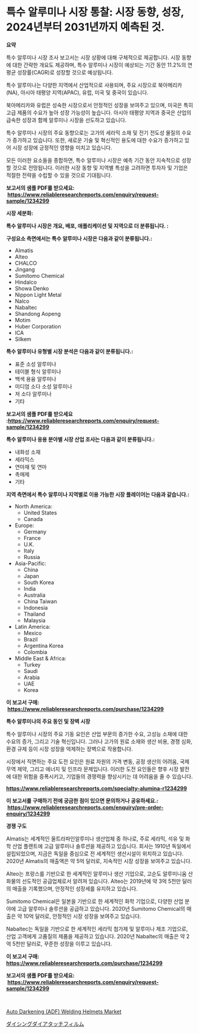 <p><h1>특수 알루미나 시장 통찰: 시장 동향, 성장, 2024년부터 2031년까지 예측된 것.</h1></p><p><strong>요약</strong></p>
<p><p>특수 알루미나 시장 조사 보고서는 시장 상황에 대해 구체적으로 제공합니다. 시장 동향에 대한 간략한 개요도 제공하며, 특수 알루미나 시장이 예상되는 기간 동안 11.2%의 연평균 성장률(CAGR)로 성장할 것으로 예상됩니다.</p><p>특수 알루미나는 다양한 지역에서 산업적으로 사용되며, 주요 시장으로 북아메리카(NA), 아시아 태평양 지역(APAC), 유럽, 미국 및 중국이 있습니다.</p><p>북아메리카와 유럽은 성숙한 시장으로서 안정적인 성장을 보여주고 있으며, 미국은 특히 고급 제품의 수요가 높아 성장 가능성이 높습니다. 아시아 태평양 지역과 중국은 산업의 급속한 성장과 함께 알루미나 시장을 선도하고 있습니다.</p><p>특수 알루미나 시장의 주요 동향으로는 고가의 세라믹 소재 및 전기 전도성 물질의 수요가 증가하고 있습니다. 또한, 새로운 기술 및 혁신적인 용도에 대한 수요가 증가하고 있어 시장 성장에 긍정적인 영향을 미치고 있습니다.</p><p>모든 이러한 요소들을 종합하면, 특수 알루미나 시장은 예측 기간 동안 지속적으로 성장할 것으로 전망됩니다. 이러한 시장 동향 및 지역별 특성을 고려하면 투자자 및 기업은 적절한 전략을 수립할 수 있을 것으로 기대됩니다.</p></p>
<p><strong>보고서의 샘플 PDF를 받으세요: &nbsp;<a href="https://www.reliableresearchreports.com/enquiry/request-sample/1234299">https://www.reliableresearchreports.com/enquiry/request-sample/1234299</a></strong></p>
<p><strong>시장 세분화:</strong></p>
<p><strong> 특수 알루미나 시장은 개요, 배포, 애플리케이션 및 지역으로 더 분류됩니다. :</strong></p>
<p><strong>구성요소 측면에서는 특수 알루미나 시장은 다음과 같이 분류됩니다.:</strong></p>
<p><ul><li>Almatis</li><li>Alteo</li><li>CHALCO</li><li>Jingang</li><li>Sumitomo Chemical</li><li>Hindalco</li><li>Showa Denko</li><li>Nippon Light Metal</li><li>Nalco</li><li>Nabaltec</li><li>Shandong Aopeng</li><li>Motim</li><li>Huber Corporation</li><li>ICA</li><li>Silkem</li></ul></p>
<p><strong> 특수 알루미나 유형별 시장 분석은 다음과 같이 분류됩니다.:</strong></p>
<p><ul><li>표준 소성 알루미나</li><li>테이블 형식 알루미나</li><li>백색 용융 알루미나</li><li>미디엄 소다 소성 알루미나</li><li>저 소다 알루미나</li><li>기타</li></ul></p>
<p><strong>보고서의 샘플 PDF를 받으세요 :<a href="https://www.reliableresearchreports.com/enquiry/request-sample/1234299">https://www.reliableresearchreports.com/enquiry/request-sample/1234299</a></strong></p>
<p><strong> 특수 알루미나 응용 분야별 시장 산업 조사는 다음과 같이 분류됩니다.:</strong></p>
<p><ul><li>내화성 소재</li><li>세라믹스</li><li>연마재 및 연마</li><li>촉매제</li><li>기타</li></ul></p>
<p><strong>지역 측면에서 특수 알루미나 지역별로 이용 가능한 시장 플레이어는 다음과 같습니다.:</strong></p>
<p><ul>
    <li>
        North America:
        <ul>
            <li>United States</li>
            <li>Canada</li>
        </ul>
    </li>
    <li>
        Europe:
        <ul>
            <li>Germany</li>
            <li>France</li>
            <li>U.K.</li>
            <li>Italy</li>
            <li>Russia</li>
        </ul>
    </li>
    <li>
        Asia-Pacific:
        <ul>
            <li>China</li>
            <li>Japan</li>
            <li>South Korea</li>
            <li>India</li>
            <li>Australia</li>
            <li>China Taiwan</li>
            <li>Indonesia</li>
            <li>Thailand</li>
            <li>Malaysia</li>
        </ul>
    </li>
    <li>
        Latin America:
        <ul>
            <li>Mexico</li>
            <li>Brazil</li>
            <li>Argentina Korea</li>
            <li>Colombia</li>
        </ul>
    </li>
    <li>
        Middle East & Africa:
        <ul>
            <li>Turkey</li>
            <li>Saudi</li>
            <li>Arabia</li>
            <li>UAE</li>
            <li>Korea</li>
        </ul>
    </li>
    </ul></p>
<p><strong>이 보고서 구매: &nbsp;<a href="https://www.reliableresearchreports.com/purchase/1234299">https://www.reliableresearchreports.com/purchase/1234299</a></strong></p>
<p><strong>특수 알루미나의 주요 동인 및 장벽 시장</strong></p>
<p><p>특수 알루미나 시장의 주요 기동 요인은 산업 부문의 증가한 수요, 고성능 소재에 대한 수요의 증가, 그리고 기술 혁신입니다. 그러나 고가의 원료 소재와 생산 비용, 경쟁 심화, 환경 규제 등이 시장 성장을 억제하는 장벽으로 작용합니다.</p><p>시장에서 직면하는 주요 도전 요인은 원료 자원의 가격 변동, 공정 생산의 어려움, 국제 무역 제약, 그리고 에너지 및 인프라 문제입니다. 이러한 도전 요인들은 향후 시장 발전에 대한 위험을 증폭시키고, 기업들의 경쟁력을 향상시키는 데 어려움을 줄 수 있습니다.</p></p>
<p><strong><a href="https://www.reliableresearchreports.com/specialty-alumina-r1234299">https://www.reliableresearchreports.com/specialty-alumina-r1234299</a></strong></p>
<p><strong>이 보고서를 구매하기 전에 궁금한 점이 있으면 문의하거나 공유하세요.: &nbsp;<a href="https://www.reliableresearchreports.com/enquiry/pre-order-enquiry/1234299">https://www.reliableresearchreports.com/enquiry/pre-order-enquiry/1234299</a></strong></p>
<p><strong>경쟁 구도</strong></p>
<p><p>Almatis는 세계적인 울트라파인알루미나 생산업체 중 하나로, 주로 세라믹, 석유 및 화학 산업 플랜트에 고급 알루미나 솔루션을 제공하고 있습니다. 회사는 1910년 독일에서 설립되었으며, 지금은 독일을 중심으로 전 세계적인 생산시설이 위치하고 있습니다. 2020년 Almatis의 매출액은 약 5억 달러로, 지속적인 시장 성장을 보여주고 있습니다. </p><p>Alteo는 프랑스를 기반으로 한 세계적인 알루미나 생산 기업으로, 고순도 알루미니움 산화물의 선도적인 공급업체로서 알려져 있습니다. Alteo는 2019년에 약 3억 5천만 달러의 매출을 기록했으며, 안정적인 성장세를 유지하고 있습니다.</p><p>Sumitomo Chemical은 일본을 기반으로 한 세계적인 화학 기업으로, 다양한 산업 분야에 고급 알루미나 솔루션을 공급하고 있습니다. 2020년 Sumitomo Chemical의 매출은 약 10억 달러로, 안정적인 시장 성장을 보여주고 있습니다.</p><p>Nabaltec는 독일을 기반으로 한 세계적인 세라믹 첨가제 및 알루미나 제조 기업으로, 산업 고객에게 고품질의 제품을 제공하고 있습니다. 2020년 Nabaltec의 매출은 약 2억 5천만 달러로, 꾸준한 성장을 이루고 있습니다.</p></p>
<p><strong>이 보고서 구매: &nbsp; <a href="https://www.reliableresearchreports.com/purchase/1234299">https://www.reliableresearchreports.com/purchase/1234299</a></strong></p>
<p><strong>보고서의 샘플 PDF를 받으세요: &nbsp;<a href="https://www.reliableresearchreports.com/enquiry/request-sample/1234299">https://www.reliableresearchreports.com/enquiry/request-sample/1234299</a></strong><strong></strong></p>
<p>&nbsp;</p>
<p><p><a href="https://github.com/CliffMedina6/Market-Research-Report-List-4/blob/main/auto-darkening-adf-welding-helmets-market.md">Auto Darkening (ADF) Welding Helmets Market</a></p><p><a href="https://github.com/mreklxf44233/Market-Research-Report-List-1/blob/main/220685225029.md">ダイシングダイアタッチフィルム</a></p></p>
